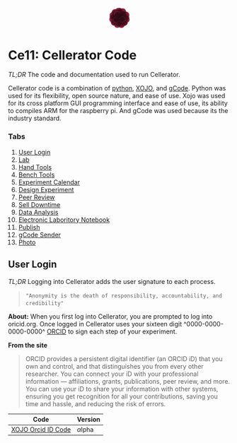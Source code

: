<p align="center">
<img src="./images/Ce11.gif" width="50">
</p>

# Ce11: Cellerator Code
*TL;DR* The code and documentation used to run Cellerator.

Cellerator code is a combination of [python](https://www.python.org), [XOJO](https://www.xojo.com), and [gCode](https://en.wikipedia.org/wiki/G-code).  Python was used for its flexibility, open source nature, and ease of use.  Xojo was used for its cross platform GUI programming interface and ease of use, its ability to compiles ARM for the raspberry pi. And gCode was used because its the industry standard. 


### Tabs
1. [User Login](#user-login)
2. [Lab](#lab)
3. [Hand Tools](#hand-tools)
4. [Bench Tools](#bench-tools)
5. [Experiment Calendar](#experiment-calendar)
6. [Design Experiment](#design-experiment)
7. [Peer Review](#peer-review)
8. [Sell Downtime](#sell-downtime)
9. [Data Analysis](#data-analysis)
10. [Electronic Laboritory Notebook](#electronic-laboritory-notebook)
11. [Publish](#publish)
12. [gCode Sender](#gcode-sender)
13. [Photo](#photo)



## User Login
*TL;DR* Logging into Cellerator adds the user signature to each process.

>`"Anonymity is the death of responsibility, accountability, and credibility"` 

**About:** 
 When you first log into Cellerator, you are prompted to log into oricid.org.  Once logged in Cellerator uses your sixteen digit ^0000-0000-0000-0000^ [ORCID](http://orcid.org) to sign each step of your experiment. 

**From the site**
>ORCID provides a persistent digital identifier (an ORCID iD) that you own and control, and that distinguishes you from every other researcher. You can connect your iD with your professional information — affiliations, grants, publications, peer review, and more. You can use your iD to share your information with other systems, ensuring you get recognition for all your contributions, saving you time and hassle, and reducing the risk of errors.

|Code|Version  |
|--|--|
| [XOJO Orcid ID Code](/code/OrcidID/code/OrcidID/OrcidID.md)| *α*lpha  |
